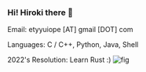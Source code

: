 ### Hi! Hiroki there 👋

<!--
**hiroki-chen/hiroki-chen** is a ✨ _special_ ✨ repository because its `README.md` (this file) appears on your GitHub profile.

Here are some ideas to get you started:

- 🔭 I’m currently working on ...
- 🌱 I’m currently learning ...
- 👯 I’m looking to collaborate on ...
- 🤔 I’m looking for help with ...
- 💬 Ask me about ...
- 📫 How to reach me: ...
- 😄 Pronouns: ...
- ⚡ Fun fact: ...
-->

Email: etyyuiope [AT] gmail [DOT] com

Languages: C / C++, Python, Java, Shell

2022's Resolution: Learn Rust :)
![fig](https://mir-s3-cdn-cf.behance.net/project_modules/disp/fe36cc42774743.57ee5f329fae6.gif)
